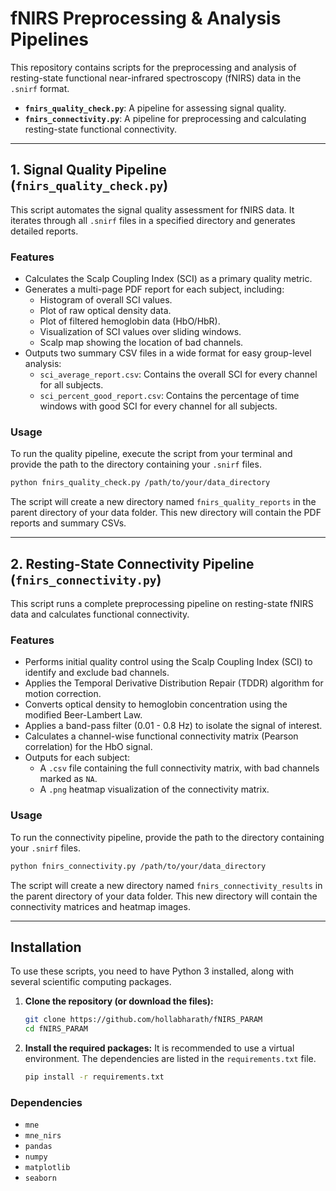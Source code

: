 # fNIRS Preprocessing & Analysis Pipelines

This repository contains scripts for the preprocessing and analysis of resting-state functional near-infrared spectroscopy (fNIRS) data in the `.snirf` format.

-   **`fnirs_quality_check.py`**: A pipeline for assessing signal quality.
-   **`fnirs_connectivity.py`**: A pipeline for preprocessing and calculating resting-state functional connectivity.

---

## 1. Signal Quality Pipeline (`fnirs_quality_check.py`)

This script automates the signal quality assessment for fNIRS data. It iterates through all `.snirf` files in a specified directory and generates detailed reports.

### Features

-   Calculates the Scalp Coupling Index (SCI) as a primary quality metric.
-   Generates a multi-page PDF report for each subject, including:
    -   Histogram of overall SCI values.
    -   Plot of raw optical density data.
    -   Plot of filtered hemoglobin data (HbO/HbR).
    -   Visualization of SCI values over sliding windows.
    -   Scalp map showing the location of bad channels.
-   Outputs two summary CSV files in a wide format for easy group-level analysis:
    -   `sci_average_report.csv`: Contains the overall SCI for every channel for all subjects.
    -   `sci_percent_good_report.csv`: Contains the percentage of time windows with good SCI for every channel for all subjects.

### Usage

To run the quality pipeline, execute the script from your terminal and provide the path to the directory containing your `.snirf` files.

```bash
python fnirs_quality_check.py /path/to/your/data_directory
```

The script will create a new directory named `fnirs_quality_reports` in the parent directory of your data folder. This new directory will contain the PDF reports and summary CSVs.

---

## 2. Resting-State Connectivity Pipeline (`fnirs_connectivity.py`)

This script runs a complete preprocessing pipeline on resting-state fNIRS data and calculates functional connectivity.

### Features

-   Performs initial quality control using the Scalp Coupling Index (SCI) to identify and exclude bad channels.
-   Applies the Temporal Derivative Distribution Repair (TDDR) algorithm for motion correction.
-   Converts optical density to hemoglobin concentration using the modified Beer-Lambert Law.
-   Applies a band-pass filter (0.01 - 0.8 Hz) to isolate the signal of interest.
-   Calculates a channel-wise functional connectivity matrix (Pearson correlation) for the HbO signal.
-   Outputs for each subject:
    -   A `.csv` file containing the full connectivity matrix, with bad channels marked as `NA`.
    -   A `.png` heatmap visualization of the connectivity matrix.

### Usage

To run the connectivity pipeline, provide the path to the directory containing your `.snirf` files.

```bash
python fnirs_connectivity.py /path/to/your/data_directory
```

The script will create a new directory named `fnirs_connectivity_results` in the parent directory of your data folder. This new directory will contain the connectivity matrices and heatmap images.

---

## Installation

To use these scripts, you need to have Python 3 installed, along with several scientific computing packages.

1.  **Clone the repository (or download the files):**
    ```bash
    git clone https://github.com/hollabharath/fNIRS_PARAM
    cd fNIRS_PARAM
    ```

2.  **Install the required packages:**
    It is recommended to use a virtual environment. The dependencies are listed in the `requirements.txt` file.

    ```bash
    pip install -r requirements.txt
    ```

### Dependencies

-   `mne`
-   `mne_nirs`
-   `pandas`
-   `numpy`
-   `matplotlib`
-   `seaborn`



